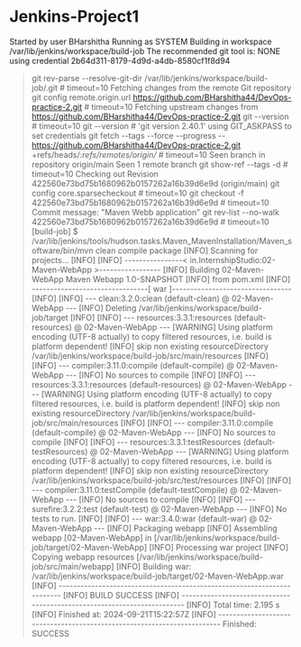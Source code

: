 # Jenkins-Project1
Started by user BHarshitha
Running as SYSTEM
Building in workspace /var/lib/jenkins/workspace/build-job
The recommended git tool is: NONE
using credential 2b64d311-8179-4d9d-a4db-8580cf1f8d94
 > git rev-parse --resolve-git-dir /var/lib/jenkins/workspace/build-job/.git # timeout=10
Fetching changes from the remote Git repository
 > git config remote.origin.url https://github.com/BHarshitha44/DevOps-practice-2.git # timeout=10
Fetching upstream changes from https://github.com/BHarshitha44/DevOps-practice-2.git
 > git --version # timeout=10
 > git --version # 'git version 2.40.1'
using GIT_ASKPASS to set credentials 
 > git fetch --tags --force --progress -- https://github.com/BHarshitha44/DevOps-practice-2.git +refs/heads/*:refs/remotes/origin/* # timeout=10
Seen branch in repository origin/main
Seen 1 remote branch
 > git show-ref --tags -d # timeout=10
Checking out Revision 422560e73bd75b1680962b0157262a16b39d6e9d (origin/main)
 > git config core.sparsecheckout # timeout=10
 > git checkout -f 422560e73bd75b1680962b0157262a16b39d6e9d # timeout=10
Commit message: "Maven Webb application"
 > git rev-list --no-walk 422560e73bd75b1680962b0157262a16b39d6e9d # timeout=10
[build-job] $ /var/lib/jenkins/tools/hudson.tasks.Maven_MavenInstallation/Maven_software/bin/mvn clean compile package
[INFO] Scanning for projects...
[INFO] 
[INFO] ----------------< in.InternshipStudio:02-Maven-WebApp >-----------------
[INFO] Building 02-Maven-WebApp Maven Webapp 1.0-SNAPSHOT
[INFO]   from pom.xml
[INFO] --------------------------------[ war ]---------------------------------
[INFO] 
[INFO] --- clean:3.2.0:clean (default-clean) @ 02-Maven-WebApp ---
[INFO] Deleting /var/lib/jenkins/workspace/build-job/target
[INFO] 
[INFO] --- resources:3.3.1:resources (default-resources) @ 02-Maven-WebApp ---
[WARNING] Using platform encoding (UTF-8 actually) to copy filtered resources, i.e. build is platform dependent!
[INFO] skip non existing resourceDirectory /var/lib/jenkins/workspace/build-job/src/main/resources
[INFO] 
[INFO] --- compiler:3.11.0:compile (default-compile) @ 02-Maven-WebApp ---
[INFO] No sources to compile
[INFO] 
[INFO] --- resources:3.3.1:resources (default-resources) @ 02-Maven-WebApp ---
[WARNING] Using platform encoding (UTF-8 actually) to copy filtered resources, i.e. build is platform dependent!
[INFO] skip non existing resourceDirectory /var/lib/jenkins/workspace/build-job/src/main/resources
[INFO] 
[INFO] --- compiler:3.11.0:compile (default-compile) @ 02-Maven-WebApp ---
[INFO] No sources to compile
[INFO] 
[INFO] --- resources:3.3.1:testResources (default-testResources) @ 02-Maven-WebApp ---
[WARNING] Using platform encoding (UTF-8 actually) to copy filtered resources, i.e. build is platform dependent!
[INFO] skip non existing resourceDirectory /var/lib/jenkins/workspace/build-job/src/test/resources
[INFO] 
[INFO] --- compiler:3.11.0:testCompile (default-testCompile) @ 02-Maven-WebApp ---
[INFO] No sources to compile
[INFO] 
[INFO] --- surefire:3.2.2:test (default-test) @ 02-Maven-WebApp ---
[INFO] No tests to run.
[INFO] 
[INFO] --- war:3.4.0:war (default-war) @ 02-Maven-WebApp ---
[INFO] Packaging webapp
[INFO] Assembling webapp [02-Maven-WebApp] in [/var/lib/jenkins/workspace/build-job/target/02-Maven-WebApp]
[INFO] Processing war project
[INFO] Copying webapp resources [/var/lib/jenkins/workspace/build-job/src/main/webapp]
[INFO] Building war: /var/lib/jenkins/workspace/build-job/target/02-Maven-WebApp.war
[INFO] ------------------------------------------------------------------------
[INFO] BUILD SUCCESS
[INFO] ------------------------------------------------------------------------
[INFO] Total time:  2.195 s
[INFO] Finished at: 2024-09-21T15:22:57Z
[INFO] ------------------------------------------------------------------------
Finished: SUCCESS
